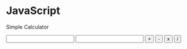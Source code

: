 # JavaScript
Simple Calculator


<!DOCTYPE html>
<html lang="en">
<head>
    <script type="text/javascript">
      var a,b,result;
      function setValues(){a=Number(document.getElementById("a").value); b=Number(document.getElementById("b").value);}
      function sum() {setValues(); result = a+b; alert(result);}
      function subtract() {setValues(); result = a-b;alert(result);}
      function mult() {setValues(); result = a*b; alert(result);}
      function div() {setValues(); result = a/b; alert(result);}
</script>
</head>
<body>
<div>
   <input id="a" type="text"/>
   <input id="b" type="text"/>
   <input type="button" onclick="sum()" value="+"/>
   <input type="button" onclick="subtract()" value="-"/>
   <input type="button" onclick="mult()" value="x"/>
   <input type="button" onclick="div()" value="/"/>
</div>
</body>
</html>

